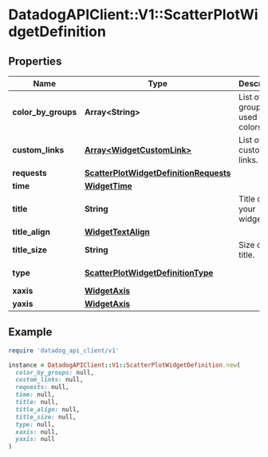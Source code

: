 # DatadogAPIClient::V1::ScatterPlotWidgetDefinition

## Properties

| Name                | Type                                                                              | Description                     | Notes                              |
| ------------------- | --------------------------------------------------------------------------------- | ------------------------------- | ---------------------------------- |
| **color_by_groups** | **Array&lt;String&gt;**                                                           | List of groups used for colors. | [optional]                         |
| **custom_links**    | [**Array&lt;WidgetCustomLink&gt;**](WidgetCustomLink.md)                          | List of custom links.           | [optional]                         |
| **requests**        | [**ScatterPlotWidgetDefinitionRequests**](ScatterPlotWidgetDefinitionRequests.md) |                                 |                                    |
| **time**            | [**WidgetTime**](WidgetTime.md)                                                   |                                 | [optional]                         |
| **title**           | **String**                                                                        | Title of your widget.           | [optional]                         |
| **title_align**     | [**WidgetTextAlign**](WidgetTextAlign.md)                                         |                                 | [optional]                         |
| **title_size**      | **String**                                                                        | Size of the title.              | [optional]                         |
| **type**            | [**ScatterPlotWidgetDefinitionType**](ScatterPlotWidgetDefinitionType.md)         |                                 | [default to &#39;scatterplot&#39;] |
| **xaxis**           | [**WidgetAxis**](WidgetAxis.md)                                                   |                                 | [optional]                         |
| **yaxis**           | [**WidgetAxis**](WidgetAxis.md)                                                   |                                 | [optional]                         |

## Example

```ruby
require 'datadog_api_client/v1'

instance = DatadogAPIClient::V1::ScatterPlotWidgetDefinition.new(
  color_by_groups: null,
  custom_links: null,
  requests: null,
  time: null,
  title: null,
  title_align: null,
  title_size: null,
  type: null,
  xaxis: null,
  yaxis: null
)
```
